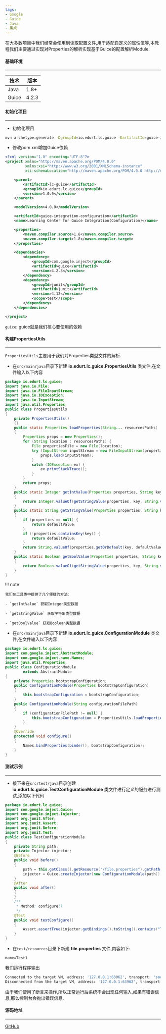 ```yaml
---
tags:
- Google
- Guice
- Java
- 集成
---
```


在大多数项目中我们经常会使用到读取配置文件,用于适配自定义的属性值等,本教程我们主要通过实现对Properties的解析实现基于Guice的配置解析Module.

#### 基础环境

---

| 技术  | 版本  |
| ----- | ----- |
| Java  | 1.8+  |
| Guice | 4.2.3 |

#### 初始化项目

---

- 初始化项目

```bash
mvn archetype:generate -DgroupId=io.edurt.lc.guice -DartifactId=guice-integration-configuration -DarchetypeArtifactId=maven-archetype-quickstart -Dversion=1.0.0 -DinteractiveMode=false
```

- 修改pom.xml增加Guice依赖

```xml
<?xml version="1.0" encoding="UTF-8"?>
<project xmlns="http://maven.apache.org/POM/4.0.0"
         xmlns:xsi="http://www.w3.org/2001/XMLSchema-instance"
         xsi:schemaLocation="http://maven.apache.org/POM/4.0.0 http://maven.apache.org/xsd/maven-4.0.0.xsd">

    <parent>
        <artifactId>lc-guice</artifactId>
        <groupId>io.edurt.lc.guice</groupId>
        <version>1.0.0</version>
    </parent>

    <modelVersion>4.0.0</modelVersion>

    <artifactId>guice-integration-configuration</artifactId>
    <name>Learning Center for Guice Integration(Configuration)</name>

    <properties>
        <maven.compiler.source>1.8</maven.compiler.source>
        <maven.compiler.target>1.8</maven.compiler.target>
    </properties>

    <dependencies>
        <dependency>
            <groupId>com.google.inject</groupId>
            <artifactId>guice</artifactId>
            <version>4.2.3</version>
        </dependency>
        <dependency>
            <groupId>junit</groupId>
            <artifactId>junit</artifactId>
            <version>4.12</version>
            <scope>test</scope>
        </dependency>
    </dependencies>

</project>
```

`guice`: guice就是我们核心要使用的依赖

#### 构建PropertiesUtils

---

`PropertiesUtils`主要用于我们对Properties类型文件的解析.

- 在`src/main/java`目录下新建 **io.edurt.lc.guice.PropertiesUtils** 类文件,在文件输入以下内容

```java
package io.edurt.lc.guice;
import java.io.File;
import java.io.FileInputStream;
import java.io.IOException;
import java.io.InputStream;
import java.util.Properties;
public class PropertiesUtils
{
    private PropertiesUtils()
    {}
    public static Properties loadProperties(String... resourcesPaths)
    {
        Properties props = new Properties();
        for (String location : resourcesPaths) {
            File propertiesFile = new File(location);
            try (InputStream inputStream = new FileInputStream(propertiesFile)) {
                props.load(inputStream);
            }
            catch (IOException ex) {
                ex.printStackTrace();
            }
        }
        return props;
    }
    public static Integer getIntValue(Properties properties, String key, Integer defaultValue)
    {
        return Integer.valueOf(getStringValue(properties, key, String.valueOf(defaultValue)));
    }
    public static String getStringValue(Properties properties, String key, String defaultValue)
    {
        if (properties == null) {
            return defaultValue;
        }
        if (!properties.containsKey(key)) {
            return defaultValue;
        }
        return String.valueOf(properties.getOrDefault(key, defaultValue));
    }
    public static Boolean getBoolValue(Properties properties, String key, Boolean defaultValue)
    {
        return Boolean.valueOf(getStringValue(properties, key, String.valueOf(defaultValue)));
    }
}
```

!!! note

    我们在工具类中提供了几个便捷的方法: 

    - `getIntValue` 获取Integer类型数据   

    - `getStringValue` 获取字符串类型数据

    - `getBoolValue` 获取Boolean类型数据

- 在`src/main/java`目录下新建 **io.edurt.lc.guice.ConfigurationModule** 类文件,在文件输入以下内容

```java
package io.edurt.lc.guice;
import com.google.inject.AbstractModule;
import com.google.inject.name.Names;
import java.util.Properties;
public class ConfigurationModule
        extends AbstractModule
{
    private Properties bootstrapConfiguration;
    public ConfigurationModule(Properties bootstrapConfiguration)
    {
        this.bootstrapConfiguration = bootstrapConfiguration;
    }
    public ConfigurationModule(String configurationFilePath)
    {
        if (configurationFilePath != null) {
            this.bootstrapConfiguration = PropertiesUtils.loadProperties(configurationFilePath);
        }
    }
    @Override
    protected void configure()
    {
        Names.bindProperties(binder(), bootstrapConfiguration);
    }
}
```

#### 测试示例

---

- 接下来在`src/test/java`目录创建 **io.edurt.lc.guice.TestConfigurationModule** 类文件进行定义的服务进行测试,添加以下代码

```java
package io.edurt.lc.guice;
import com.google.inject.Guice;
import com.google.inject.Injector;
import org.junit.After;
import org.junit.Assert;
import org.junit.Before;
import org.junit.Test;
public class TestConfigurationModule
{
    private String path;
    private Injector injector;
    @Before
    public void before()
    {
        path = this.getClass().getResource("/file.properties").getPath();
        injector = Guice.createInjector(new ConfigurationModule(path));
    }
    @After
    public void after()
    {
    }
    /**
     * Method: configure()
     */
    @Test
    public void testConfigure()
    {
        Assert.assertTrue(injector.getBindings().toString().contains("Test1"));
    }
}
```

- 在`test/resources`目录下新建 **file.properties** 文件,内容如下:

```properties
name=Test1
```

我们运行程序输出

```bash
Connected to the target VM, address: '127.0.0.1:63962', transport: 'socket'
Disconnected from the target VM, address: '127.0.0.1:63962', transport: 'socket'
```

由于我们使用了断言来操作,所以正常运行后系统不会出现任何输入,如果有错误信息,那么控制台会抛出错误信息.

#### 源码地址

---

[GitHub](https://github.com/EdurtIO/learning-center-code/tree/master/guice/integration-configuration)
